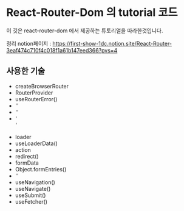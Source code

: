# React-Router-Dom 의 tutorial 코드 
이 깃은 react-router-dom 에서 제공하는 튜토리얼을 따라한것입니다. 

정리 notion페이지 : https://first-show-1dc.notion.site/React-Router-3eaf474c710f4c018f1a61b147eed366?pvs=4

## 사용한 기술 
- createBrowserRouter
- RouterProvider
- useRouterError()
- '<Outlet/>'
- '<Link/>'
- '<Form action method/>'
- loader
- useLoaderData()
- action
- redirect()
- formData
- Object.formEntries()
- '<NavLink/>'
- useNavigation()
- useNavigate()
- useSubmit()
- useFetcher()
